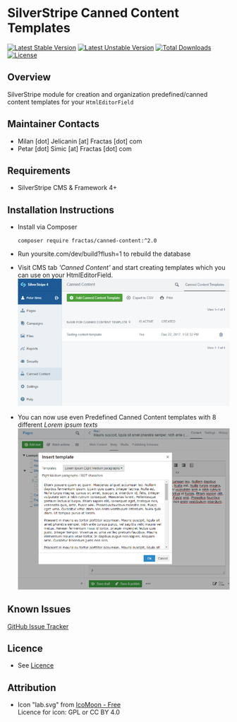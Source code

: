 # SilverStripe Canned Content Templates
[![Latest Stable Version](https://poser.pugx.org/fractas/canned-content/v/stable)](https://packagist.org/packages/fractas/canned-content)
[![Latest Unstable Version](https://poser.pugx.org/fractas/canned-content/v/unstable)](https://packagist.org/packages/fractas/canned-content)
[![Total Downloads](https://poser.pugx.org/fractas/canned-content/downloads)](https://packagist.org/packages/fractas/canned-content)
[![License](https://poser.pugx.org/fractas/canned-content/license)](https://packagist.org/packages/fractas/canned-content)

## Overview
SilverStripe module for creation and organization predefined/canned content templates for your `HtmlEditorField`

## Maintainer Contacts

- Milan [dot] Jelicanin [at] Fractas [dot] com
- Petar [dot] Simic [at] Fractas [dot] com

## Requirements

- SilverStripe CMS & Framework 4+

## Installation Instructions

- Install via Composer

  ```
  composer require fractas/canned-content:^2.0
  ```

- Run yoursite.com/dev/build?flush=1 to rebuild the database
- Visit CMS tab _'Canned Content'_ and start creating templates which you can use on your HtmlEditorField.
  ![Canned Content model admin](https://github.com/fractaslabs/silverstripe-canned-content/blob/master/docs/en/images/canned-content-model-admin.png)
- You can now use even Predefined Canned Content templates with 8 different _Lorem ipsum texts_
![Canned Content tinyMce 4](https://github.com/fractaslabs/silverstripe-canned-content/blob/master/docs/en/images/predefined-content-templates.png)

## Known Issues

[GitHub Issue Tracker](https://github.com/fractaslabs/silverstripe-canned-content/issues)

## Licence

- See [Licence](https://github.com/fractaslabs/silverstripe-canned-content/blob/master/LICENSE)

## Attribution
- Icon "lab.svg" from [IcoMoon - Free](https://icomoon.io/#icons-icomoon)<br>
  Licence for icon: GPL or CC BY 4.0

